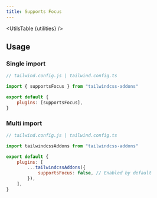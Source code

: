 ```yaml
---
title: Supports Focus
---
```


<script>
    import UtilsTable from "$lib/UtilsTable.svelte"
    import { getUtilities } from "$utils/tailwind.js"
    import { supportsFocus } from "tailwindcss-addons"
    const utilities = getUtilities(supportsFocus.handler);
</script>

<UtilsTable {utilities} />

## Usage

### Single import

```js
// tailwind.config.js | tailwind.config.ts

import { supportsFocus } from "tailwindcss-addons"

export default {
    plugins: [supportsFocus],
}
```

### Multi import

```js
// tailwind.config.js | tailwind.config.ts

import tailwindcssAddons from "tailwindcss-addons"

export default {
    plugins: [
        ...tailwindcssAddons({
            supportsFocus: false, // Enabled by default
        }),
    ],
}
```
